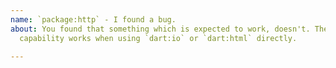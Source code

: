 ```yaml
---
name: `package:http` - I found a bug.
about: You found that something which is expected to work, doesn't. The same
  capability works when using `dart:io` or `dart:html` directly.

---
```


<!--
  Please describe the bug and how to reproduce it.

  Note that if the bug can also be reproduced when going through the interfaces
  provided by `dart:html or `dart:io` directly the bug should be filed against
  the Dart SDK: https://github.com/dart-lang/sdk/issues

  A failure to make an http request is more often a problem with the environment
  than with the client.
-->
